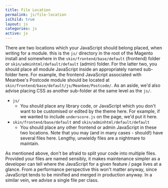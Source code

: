 ```yaml
---
title: File Location
permalink: js/file-location
isChild: true
layout: js
categories: js
active: js
---
```


There are two locations which your JavaScript should belong placed, when writing for a module. this is the `js/` directory in the root of the Magento install and somewhere in the `skin/frontend/base/default` (frontend) folder or `skin/adminhtml/default/default` (admin) folder. For the latter two, you should place all module JavaScript inside an appropriately named sub-folder here. For example, the frontend JavaScript associated with Meanbee's Postcode module should be located at `skin/frontend/base/default/js/Meanbee/Postcode/`. As an aside, we'd also advise placing CSS as another sub-folder at the same level as the `js/`.

- `js/`
	- You should place any library code, or JavaScript which you don't want to be customised or edited by the theme here. For example, if we wanted to include `underscore.js` on the page, we'd put it here.
- `skin/frontend/base/default` and `skin/adminhtml/default/default`
	- You should place any other frontend or admin JavaScript in these two locations. Note that you may (and in many cases - should!) have several files here. Lengthy, unwieldy files are a nightmare to maintain. 

As mentioned above, don't be afraid to split your code into multiple files. Provided your files are named sensibly, it makes maintenance simpler as a developer can tell where the JavaScript for a given feature / page lives at a glance. From a performance perspective this won't matter anyway, since JavaScript tends to be minified and merged in production anyway. In a similar vein, we advise a single file per class.